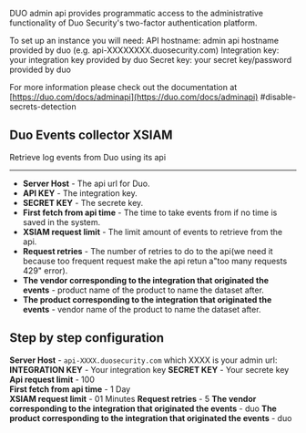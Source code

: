 DUO admin api provides programmatic access to the administrative functionality of Duo Security's two-factor authentication platform.

To set up an instance you will need:
API hostname: admin api hostname provided by duo (e.g. api-XXXXXXXX.duosecurity.com)
Integration key: your integration key provided by duo
Secret key: your secret key/password provided by duo

For more information please check out the documentation at [https://duo.com/docs/adminapi](https://duo.com/docs/adminapi) #disable-secrets-detection


Duo Events collector XSIAM
-
 Retrieve log events from Duo using its api


---

* **Server Host** - The api url for Duo.
* **API KEY** - The integration key.
* **SECRET KEY** - The secrete key.
* **First fetch from api time** - The time to take events from if no time is saved in the system.
* **XSIAM request limit** - The limit amount of events to retrieve from the api.
* **Request retries** - The number of retries to do to the api(we need it because too frequent request make the api retun a"too many requests 429" error).
* **The vendor corresponding to the integration that originated the events** - product name of the product to name the dataset after.
* **The product corresponding to the integration that originated the events** - vendor name of the product to name the dataset after.


## Step by step configuration

**Server Host** - `api-XXXX.duosecurity.com` which XXXX is your admin url:  
**INTEGRATION KEY** - Your integration key
**SECRET KEY** - Your secrete key
**Api request limit** - 100  
**First fetch from api time** - 1 Day  
**XSIAM request limit** - 01 Minutes 
**Request retries** - 5 
**The vendor corresponding to the integration that originated the events** - duo 
**The product corresponding to the integration that originated the events** - duo 

